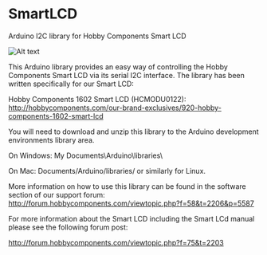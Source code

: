 # SmartLCD

Arduino I2C library for Hobby Components Smart LCD  


![Alt text](http://hobbycomponents.com/images/forum/HCMODU0122_1_800_600.JPG "Smart LCD and keypad")


This Arduino library provides an easy way of controlling the Hobby Components Smart LCD via its serial I2C interface. The library has been written specifically for our Smart LCD:

Hobby Components 1602 Smart LCD (HCMODU0122):  
http://hobbycomponents.com/our-brand-exclusives/920-hobby-components-1602-smart-lcd
  
  
  
  
You will need to download and unzip this library to the Arduino development environments library area.
  
On Windows: 
My Documents\Arduino\libraries\

On Mac: 
Documents/Arduino/libraries/
or similarly for Linux.



More information on how to use this library can be found in the software section of our support forum:
http://forum.hobbycomponents.com/viewtopic.php?f=58&t=2206&p=5587

For more information about the Smart LCD including the Smart LCd manual please see the following forum post:

http://forum.hobbycomponents.com/viewtopic.php?f=75&t=2203
